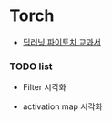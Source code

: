 # Torch

- [딥러닝 파이토치 교과서](https://www.gilbut.co.kr/book/view?bookcode=BN003345)

### TODO list

- Filter 시각화

- activation map 시각화

